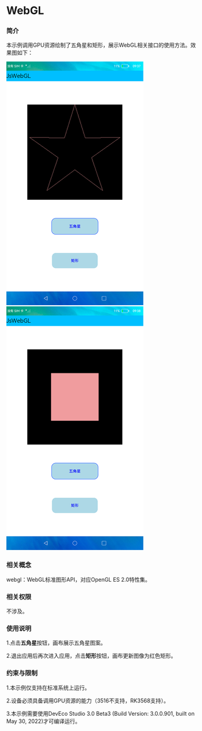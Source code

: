 # WebGL

### 简介

本示例调用GPU资源绘制了五角星和矩形，展示WebGL相关接口的使用方法。效果图如下：

![](screenshots/main.png) ![](screenshots/index.png)

### 相关概念

webgl：WebGL标准图形API，对应OpenGL ES 2.0特性集。

### 相关权限

不涉及。

### 使用说明

1.点击**五角星**按钮，画布展示五角星图案。

2.退出应用后再次进入应用，点击**矩形**按钮，画布更新图像为红色矩形。

### 约束与限制

1.本示例仅支持在标准系统上运行。

2.设备必须具备调用GPU资源的能力（3516不支持，RK3568支持）。

3.本示例需要使用DevEco Studio 3.0 Beta3 (Build Version: 3.0.0.901, built on May 30, 2022)才可编译运行。